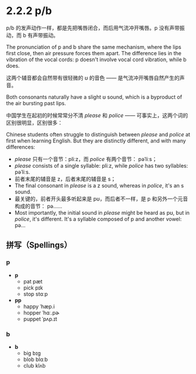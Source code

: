 # 2.2.2 <span class="pho">p/b</span>

<span class="pho">p/b</span> 的发声动作一样，都是先把嘴唇闭合，而后用气流冲开嘴唇。<span class="pho">p</span> 没有声带振动，而 <span class="pho">b</span> 有声带振动。

The pronunciation of <span class="pho">p</span> and <span class="pho">b</span> share the same mechanism, where the lips first close, then air pressure forces them apart. The difference lies in the vibration of the vocal cords: <span class="pho">p</span> doesn't involve vocal cord vibration, while <span class="pho">b</span> does.

这两个辅音都会自然带有很轻微的 <span class="pho">ʊ</span> 的音色 —— 是气流冲开嘴唇自然产生的声音。

Both consonants naturally have a slight <span class="pho">ʊ</span> sound, which is a byproduct of the air bursting past lips.

中国学生在起初的时候常常分不清 *please* 和 *police* —— 可事实上，这两个词的区别很明显，区别很多：

Chinese students often struggle to distinguish between *please* and *police* at first when learning English. But they are distinctly different, and with many differences:

* *please* 只有一个音节：<span class="pho alt">pliːz</span><span class="speak-word-inline" data-audio-us-male="/audios/us/please-us-male.mp3" data-audio-us-female="/audios/us/please-us-female.mp3"></span>，而 *police* 有两个音节： <span class="pho alt">pəˈliːs</span><span class="speak-word-inline" data-audio-us-male="/audios/us/police-us-male.mp3" data-audio-us-female="/audios/us/police-us-female.mp3"></span>；
* *please* consists of a single syllable: <span class="pho alt">pliːz</span><span class="speak-word-inline" data-audio-us-male="/audios/us/please-us-male.mp3" data-audio-us-female="/audios/us/please-us-female.mp3"></span>, while *police* has two syllables: <span class="pho alt">pəˈliːs</span><span class="speak-word-inline" data-audio-us-male="/audios/us/police-us-male.mp3" data-audio-us-female="/audios/us/police-us-female.mp3"></span>.
* 前者末尾的辅音是 <span class="pho">z</span>，后者末尾的辅音是 <span class="pho">s</span>；
* The final consonant in *please* is a <span class="pho">z</span> sound, whereas in *police*, it's an <span class="pho">s</span> sound.
* 最关键的，前者开头最多听起来是 <span class="pho">pʊ</span>，而后者不一样，是 <span class="pho">p</span> 和另外一个元音构成的音节： <span class="pho">pə</span>……
* Most importantly, the initial sound in *please* might be heard as <span class="pho">pʊ</span>, but in *police*, it's different. It's a syllable composed of <span class="pho">p</span> and another vowel: <span class="pho">pə</span>...

## 拼写（Spellings）

### <span class="pho">p</span>

* **p**
  * pat <span class="pho alt">pæt</span> <span class="speak-word-inline" data-audio-us-male="/audios/us/pat-us-male.mp3" data-audio-us-female="/audios/us/pat-us-female.mp3"></span>
  * pick <span class="pho alt">pɪk</span> <span class="speak-word-inline" data-audio-us-male="/audios/us/pick-us-male.mp3" data-audio-us-female="/audios/us/pick-us-female.mp3"></span>
  * stop <span class="pho alt">stɑːp</span> <span class="speak-word-inline" data-audio-us-male="/audios/us/stop-us-male.mp3" data-audio-us-female="/audios/us/stop-us-female.mp3"></span>
* **pp**
  * happy <span class="pho alt">ˈhæp.i</span> <span class="speak-word-inline" data-audio-us-male="/audios/us/happy-us-male.mp3" data-audio-us-female="/audios/us/happy-us-female.mp3"></span>
  * hopper <span class="pho alt">ˈhɑː.pɚ</span> <span class="speak-word-inline" data-audio-us-male="/audios/us/hopper-us-male.mp3" data-audio-us-female="/audios/us/hopper-us-female.mp3"></span>
  * puppet <span class="pho alt">ˈpʌp.ɪt</span> <span class="speak-word-inline" data-audio-us-male="/audios/us/puppet-us-male.mp3" data-audio-us-female="/audios/us/puppet-us-female.mp3"></span>

### <span class="pho">b</span>

* **b**
  * big <span class="pho alt">bɪɡ</span> <span class="speak-word-inline" data-audio-us-male="/audios/us/big-us-male.mp3" data-audio-us-female="/audios/us/big-us-female.mp3"></span>
  * blob <span class="pho alt">blɑːb</span> <span class="speak-word-inline" data-audio-us-male="/audios/us/blob-us-male.mp3" data-audio-us-female="/audios/us/blob-us-female.mp3"></span>
  * club <span class="pho alt">klʌb</span> <span class="speak-word-inline" data-audio-us-male="/audios/us/club-us-male.mp3" data-audio-us-female="/audios/us/club-us-female.mp3"></span>
